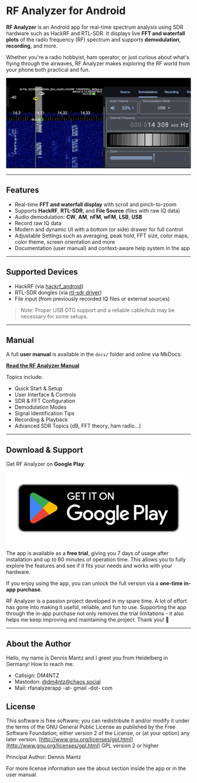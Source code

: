 # RF Analyzer for Android

**RF Analyzer** is an Android app for real-time spectrum analysis using SDR
hardware such as HackRF and RTL-SDR. It displays live **FFT and waterfall
plots** of the radio frequency (RF) spectrum and supports **demodulation**,
**recording**, and more.

Whether you're a radio hobbyist, ham operator, or just curious about what's
flying through the airwaves, RF Analyzer makes exploring the RF world from your
phone both practical and fun.

![RF Analyzer Screenshot](./resources/graphics/appstore/feature_graphic.png)

---

## Features

- Real-time **FFT and waterfall display** with scroll and pinch-to-zoom
- Supports **HackRF**, **RTL-SDR**, and **File Source** (files with raw IQ
  data)
- Audio demodulation: **CW**, **AM**, **nFM**, **wFM**, **LSB**, **USB**
- Record raw IQ data
- Modern and dynamic UI with a bottom (or side) drawer for full control
- Adjustable Settings such as averaging, peak hold, FFT size, color maps, color
  theme, screen orientation and more
- Documentation (user manual) and context-aware help system in the app

---

## Supported Devices

- HackRF (via [hackrf_android](https://github.com/demantz/hackrf_android))
- RTL-SDR dongles (via [rtl-sdr driver](http://sdr.osmocom.org/trac/wiki/rtl-sdr))
- File input (from previously recorded IQ files or external sources)

> *Note*: Proper USB OTG support and a reliable cable/hub may be necessary for some setups.

---

## Manual

A full **user manual** is available in the `docs/` folder and online via MkDocs:

[**Read the RF Analyzer Manual**](https://demantz.github.io/RFAnalyzer/)

Topics include:

- Quick Start & Setup
- User Interface & Controls
- SDR & FFT Configuration
- Demodulation Modes
- Signal Identification Tips
- Recording & Playback
- Advanced SDR Topics (dB, FFT theory, ham radio...)

---

## Download & Support

Get RF Analyzer on **Google Play**:

[![Get it on Google Play](./docs/assets/google_play_badge.png)](https://play.google.com/store/apps/details?id=com.mantz_it.rfanalyzer)

The app is available as a **free trial**, giving you 7 days of usage after
installation and up to 60 minutes of operation time. This allows you to fully
explore the features and see if it fits your needs and works with your
hardware.

If you enjoy using the app, you can unlock the full version via a **one-time
in-app purchase**.

RF Analyzer is a passion project developed in my spare time. A lot of
effort has gone into making it useful, reliable, and fun to use. Supporting
the app through the in-app purchase not only removes the trial limitations -
it also helps me keep improving and maintaining the project. Thank you! 🙏

---

## About the Author

Hello, my name is Dennis Mantz and I greet you from Heidelberg in Germany! How
to reach me:

- Callsign: DM4NTZ
- Mastodon: [@dm4ntz@chaos.social](https://chaos.social/@dm4ntz)
- Mail: rfanalyzerapp -at- gmail -dot- com

## License

This software is free software; you can redistribute it and/or
modify it under the terms of the GNU General Public
License as published by the Free Software Foundation; either
version 2 of the License, or (at your option) any later version.
[http://www.gnu.org/licenses/gpl.html](http://www.gnu.org/licenses/gpl.html) GPL version 2 or higher

Principal Author: Dennis Mantz

For more license information see the about section inside the app or in the
user manual.
